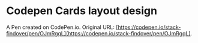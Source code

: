 # Codepen Cards layout design

A Pen created on CodePen.io. Original URL: [https://codepen.io/stack-findover/pen/OJmRgqL](https://codepen.io/stack-findover/pen/OJmRgqL).

